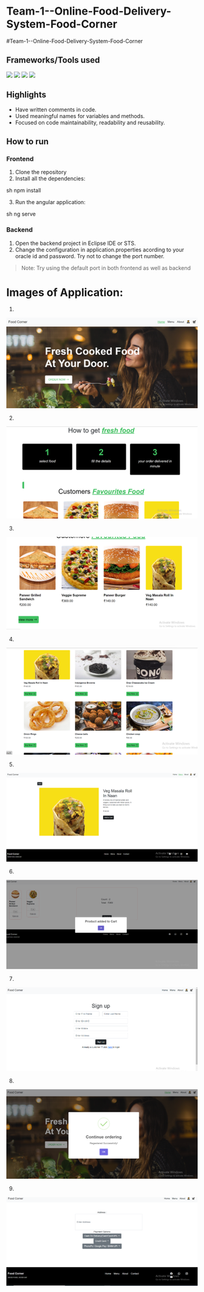 # Team-1--Online-Food-Delivery-System-Food-Corner
#Team-1--Online-Food-Delivery-System-Food-Corner

## Frameworks/Tools used

![](https://img.shields.io/badge/Angular-DD0031?style=for-the-badge&logo=angular&logoColor=white)  ![](https://img.shields.io/badge/Spring-6AAD3D?style=for-the-badge&logo=spring&logoColor=white) ![](https://img.shields.io/badge/Java-FFFFFF?style=for-the-badge&logo=java&logoColor=red) ![](https://img.shields.io/badge/oracle-ed1c24?style=for-the-badge&logo=oracle&logoColor=white)

## Highlights

- Have written comments in code.
- Used meaningful names for variables and methods.
- Focused on code maintainability, readability and reusability.

## How to run

### Frontend
1. Clone the repository
2. Install all the dependencies: 

sh
npm install


3. Run the angular application: 

sh
ng serve


### Backend

1. Open the backend project in Eclipse IDE or STS.
2. Change the configuration in application.properties acording to your oracle id and password. Try not to change the port number.


> Note: Try using the default port in both frontend as well as backend 


# Images of Application:
1.

![Home Page](https://github.com/nikhilk82/Team-1--Online-Food-Delivery-System-Food-Corner/blob/main/project_photos/1.png)

2.

![Category Page](https://github.com/nikhilk82/Team-1--Online-Food-Delivery-System-Food-Corner/blob/main/project_photos/2.png)

3.

![Category Page](https://github.com/nikhilk82/Team-1--Online-Food-Delivery-System-Food-Corner/blob/main/project_photos/3.png)

4.

![Category Page](https://github.com/nikhilk82/Team-1--Online-Food-Delivery-System-Food-Corner/blob/main/project_photos/4.png)

5.

![Category Page](https://github.com/nikhilk82/Team-1--Online-Food-Delivery-System-Food-Corner/blob/main/project_photos/5.png)

6.

![Cart](https://github.com/nikhilk82/Team-1--Online-Food-Delivery-System-Food-Corner/blob/main/project_photos/6.png)

7.

![Sign up](https://github.com/nikhilk82/Team-1--Online-Food-Delivery-System-Food-Corner/blob/main/project_photos/7.png)

8.

![Sign in](https://github.com/nikhilk82/Team-1--Online-Food-Delivery-System-Food-Corner/blob/main/project_photos/8.png)

9.

![Sign in](https://github.com/nikhilk82/Team-1--Online-Food-Delivery-System-Food-Corner/blob/main/project_photos/9.png)
